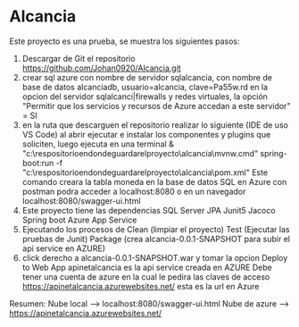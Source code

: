 # Alcancia
Este proyecto es una prueba, se muestra los siguientes pasos:


1. Descargar de Git el repositorio https://github.com/Johan0920/Alcancia.git
2. crear sql azure con nombre de servidor sqlalcancia, con nombre de base de datos alcanciadb, usuario=alcancia, clave=Pa55w.rd
	en la opcion del servidor sqlalcanci|firewalls y redes virtuales, la opción  "Permitir que los servicios y recursos de Azure accedan a este servidor" = SI
3. en la ruta que descarguen el repositorio realizar lo siguiente (IDE de uso VS Code) 
	al abrir ejecutar e instalar los componentes y plugins que soliciten, luego ejecuta en una terminal
	& "c:\respositorioendondeguardarelproyecto\alcancia\mvnw.cmd" spring-boot:run -f "c:\respositorioendondeguardarelproyecto\alcancia\pom.xml"
	Este comando creara la tabla moneda en la base de datos SQL en Azure
	con postman podra acceder a localhost:8080 o en un navegador localhost:8080/swagger-ui.html
4. Este proyecto tiene las dependencias
	SQL Server
	JPA 
	Junit5
	Jacoco
	Spring boot
	Azure App Service
5. Ejecutando los procesos de
	Clean (limpiar el proyecto)
	Test (Ejecutar las pruebas de Junit)
	Package (crea alcancia-0.0.1-SNAPSHOT para subir el api service en AZURE)
6. click derecho a alcancia-0.0.1-SNAPSHOT.war y tomar la opcion Deploy to Web App
	apinetalcancia es la api service creada en AZURE
	Debe tener una cuenta de azure en la cual le pedira las claves de acceso
	https://apinetalcancia.azurewebsites.net/ esta es la url en Azure

Resumen:
Nube local --> localhost:8080/swagger-ui.html
Nube de azure --> https://apinetalcancia.azurewebsites.net/
